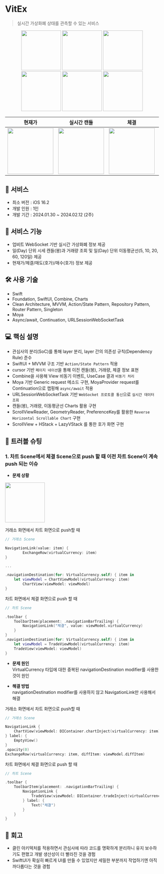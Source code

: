 # VitEx

> 실시간 가상화폐 상태를 관측할 수 있는 서비스

<p align="center">
  <img src="https://github.com/Seungwoo-Seo/VirtualCurrency/assets/72753868/bffa2475-cabc-418d-9cbd-4572322c36a8" width="130">
  <img src="https://github.com/Seungwoo-Seo/VirtualCurrency/assets/72753868/3ec298c1-8b0c-40de-8492-656549fa7552" width="130">
  <img src="https://github.com/Seungwoo-Seo/VirtualCurrency/assets/72753868/e8e6c7d6-f369-4f81-ab67-3e850236439a" width="130">
  <img src="https://github.com/Seungwoo-Seo/VirtualCurrency/assets/72753868/e3d03ffa-b76a-403e-b28b-246236c6d7f0" width="130">
  <img src="https://github.com/Seungwoo-Seo/VirtualCurrency/assets/72753868/3021911c-1aa1-4a8e-81d2-5576fea03c5d" width="130">
  <img src="https://github.com/Seungwoo-Seo/VirtualCurrency/assets/72753868/87f7392f-8650-4052-b612-f7477f453a1b" width="130">
</p>

|현재가|실시간 캔들|체결|호가|차트 페이지네이션|
|:---:|:---:|:---:|:---:|:---:|
|<img src="https://github.com/Seungwoo-Seo/VirtualCurrency/assets/72753868/67b4b6eb-8c90-4e42-b499-98bbbc32d85f" width="150">|<img src="https://github.com/Seungwoo-Seo/VirtualCurrency/assets/72753868/c6727d61-f45f-4f83-93ee-c538b5fb980d" width="150">|<img src="https://github.com/Seungwoo-Seo/VirtualCurrency/assets/72753868/a57a7526-3fa5-429c-ac0e-a4be6fe27259" width="150">|<img src="https://github.com/Seungwoo-Seo/VirtualCurrency/assets/72753868/d72dcda0-8a45-4b69-be7b-17e68912fa23" width="150">|<img src="https://github.com/Seungwoo-Seo/VirtualCurrency/assets/72753868/2ebc6961-b3ba-4d19-88ce-7de1542058ab" width="150">|

## 📱 서비스

- 최소 버전 : iOS 16.2
- 개발 인원 : 1인
- 개발 기간 : 2024.01.30 ~ 2024.02.12 (2주)


## 🚀 서비스 기능

- 업비트 WebSocket 기반 실시간 가상화폐 정보 제공
- 일(Day) 단위 시세 캔들(봉)과 거래량 조회 및 일(Day) 단위 이동평균선(5, 10, 20, 60, 120일) 제공
- 현재가/체결/매도(호가)/매수(호가) 정보 제공


## 🛠 사용 기술

- Swift
- Foundation, SwiftUI, Combine, Charts 
- Clean Architecture, MVVM, Action/State Pattern, Repository Pattern, Router Pattern, Singleton
- Moya
- Async/await, Continuation, URLSessionWebSocketTask

## 💻 핵심 설명

- 관심사의 분리(SoC)를 통해 layer 분리, layer 간의 의존성 규칙(Dependency Rule) 준수
- SwiftUI + MVVM 구조 기반 `Action/State Pattern` 적용
- cursor 기반 `페이지 네이션`을 통해 이전 캔들(봉), 거래량, 체결 정보 표현
- Combine을 사용해 View 비동기 이벤트, UseCase 결과 `비동기 처리`
- Moya 기반 Generic request 메소드 구현, MoyaProvider request를 Continuation으로 랩핑해 `async/await` 적용
- URLSessionWebSocketTask 기반 `WebSocket 프로토콜 통신`으로 `실시간 데이터 조회`
- 캔들(봉), 거래량, 이동평균선 Charts 활용 구현
- ScrollViewReader, GeometryReader, PreferenceKey를 활용한 `Reverse Horizontal Scrollable Chart` 구현
- ScrollView + HStack + LazyVStack 를 통한 호가 화면 구현


## 🚨 트러블 슈팅

<!-- 프로젝트 중 발생한 문제와 그 해결 방법에 대한 내용을 기록한다. -->

### 1. 차트 Scene에서 체결 Scene으로 push 할 때 이전 차트 Scene이 계속 push 되는 이슈
- **문제 상황**</br>
<img src="https://github.com/Seungwoo-Seo/LSLPTodogram/assets/72753868/790eb953-2d6c-4f98-a963-bb8297aa1f77" width="130">

거래소 화면에서 차트 화면으로 push할 때
~~~swift
// 거래소 Scene

NavigationLink(value: item) {
		ExchangeRow(virtualCurrency: item)
}

...

.navigationDestination(for: VirtualCurrency.self) { item in
    let viewModel = ChartViewModel(virtualCurrency: item)
		ChartView(viewModel: viewModel)
}
~~~

차트 화면에서 체결 화면으로 push 할 때
~~~swift
// 차트 Scene

.toolbar {
    ToolbarItem(placement: .navigationBarTrailing) {
        NavigationLink("체결", value: viewModel.virtualCurrency)
    }
}
.navigationDestination(for: VirtualCurrency.self) { item in
    let viewModel = TradeViewModel(virtualCurrency: item)
    TradeView(viewModel: viewModel)
}
~~~

- **문제 원인**</br>
VirtualCurrency 타입에 대한 중복된 navigationDestination modifier를 사용한 것이 원인

- **해결 방법**</br>
navigationDestination modifier를 사용하지 않고 NavigationLink만 사용해서 해결

거래소 화면에서 차트 화면으로 push할 때
~~~swift
// 거래소 Scene

NavigationLink {
    ChartView(viewModel: DIContainer.chartInject(virtualCurrency: item))
} label: {
    EmptyView()
}
.opacity(0)
ExchangeRow(virtualCurrency: item, diffItem: viewModel.diffItem)
~~~

차트 화면에서 체결 화면으로 push 할 때
~~~swift
// 차트 Scene

.toolbar {
    ToolbarItem(placement: .navigationBarTrailing) {
        NavigationLink {
            TradeView(viewModel: DIContainer.tradeInject(virtualCurrency: viewModel.virtualCurrency))
        } label: {
            Text("체결")
        }
    }
}
~~~

## 📝 회고
- 클린 아키텍처를 적용하면서 관심사에 따라 코드를 명확하게 분리하니 유지 보수하기도 편했고 개발 생산성이 더 빨라진 것을 경험
- SwiftUI가 확실히 빠르게 UI를 만들 수 있었지만 세밀한 부분까지 작업하기엔 아직 까다롭다는 것을 경험
